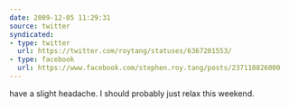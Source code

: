 ```yaml
---
date: 2009-12-05 11:29:31
source: twitter
syndicated:
- type: twitter
  url: https://twitter.com/roytang/statuses/6367201553/
- type: facebook
  url: https://www.facebook.com/stephen.roy.tang/posts/237110826000
---
```


have a slight headache. I should probably just relax this weekend.